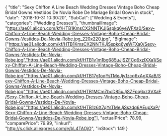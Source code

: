 {
	"title": "Sexy Chiffon A Line Beach Wedding Dresses Vintage Boho Cheap Bridal Gowns Vestidos De Novia Robe De Mariage Bridal Gown in stock",
	"date": "2018-10-31 10:30:20",
	"SubCat": ["Wedding & Events"],
	"categories": ["Wedding Dresses"],
	"thumbnailImage": "https://ae01.alicdn.com/kf/HTB1KmsCX2NNTKJjSspkq6yeWFXa0/Sexy-Chiffon-A-Line-Beach-Wedding-Dresses-Vintage-Boho-Cheap-Bridal-Gowns-Vestidos-De-Novia-Robe.jpg_220x220.jpg",
	"BigImage": ["https://ae01.alicdn.com/kf/HTB1KmsCX2NNTKJjSspkq6yeWFXa0/Sexy-Chiffon-A-Line-Beach-Wedding-Dresses-Vintage-Boho-Cheap-Bridal-Gowns-Vestidos-De-Novia-Robe.jpg","https://ae01.alicdn.com/kf/HTB1v1m1bg685uJjSZFCq6xzlXXa1/Sexy-Chiffon-A-Line-Beach-Wedding-Dresses-Vintage-Boho-Cheap-Bridal-Gowns-Vestidos-De-Novia-Robe.jpg","https://ae01.alicdn.com/kf/HTB17g1oqYsTMeJjy1zcq6xAgXXaB/Sexy-Chiffon-A-Line-Beach-Wedding-Dresses-Vintage-Boho-Cheap-Bridal-Gowns-Vestidos-De-Novia-Robe.jpg","https://ae01.alicdn.com/kf/HTB1MCmZbcD85uJjSZFpq6xz3VXaF/Sexy-Chiffon-A-Line-Beach-Wedding-Dresses-Vintage-Boho-Cheap-Bridal-Gowns-Vestidos-De-Novia-Robe.jpg","https://ae01.alicdn.com/kf/HTB1z6X7qYsTMeJjSszdq6AEupXaP/Sexy-Chiffon-A-Line-Beach-Wedding-Dresses-Vintage-Boho-Cheap-Bridal-Gowns-Vestidos-De-Novia-Robe.jpg"],
	"actualPrice": 78.99,
	"comparePrice": 79.99,
	"linkurl": "http://s.click.aliexpress.com/e/bL4TAOjO",
	"inStock": 149
}
